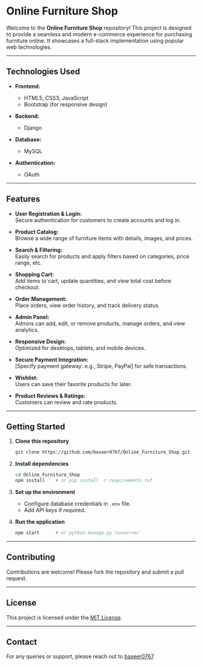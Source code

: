 # Online Furniture Shop

Welcome to the **Online Furniture Shop** repository! This project is designed to provide a seamless and modern e-commerce experience for purchasing furniture online. It showcases a full-stack implementation using popular web technologies.

---

## Technologies Used

- **Frontend:**  
  - HTML5, CSS3, JavaScript  
  - Bootstrap (for responsive design)

- **Backend:**  
  - Django

- **Database:**  
  - MySQL 

- **Authentication:**  
  - OAuth

---

## Features

- **User Registration & Login:**  
  Secure authentication for customers to create accounts and log in.

- **Product Catalog:**  
  Browse a wide range of furniture items with details, images, and prices.

- **Search & Filtering:**  
  Easily search for products and apply filters based on categories, price range, etc.

- **Shopping Cart:**  
  Add items to cart, update quantities, and view total cost before checkout.

- **Order Management:**  
  Place orders, view order history, and track delivery status.

- **Admin Panel:**  
  Admins can add, edit, or remove products, manage orders, and view analytics.

- **Responsive Design:**  
  Optimized for desktops, tablets, and mobile devices.

- **Secure Payment Integration:**  
  [Specify payment gateway: e.g., Stripe, PayPal] for safe transactions.

- **Wishlist:**  
  Users can save their favorite products for later.

- **Product Reviews & Ratings:**  
  Customers can review and rate products.

---

## Getting Started

1. **Clone this repository**
   ```bash
   git clone https://github.com/baseer0767/Online_Furniture_Shop.git
   ```
2. **Install dependencies**
   ```bash
   cd Online_Furniture_Shop
   npm install    # or pip install -r requirements.txt
   ```
3. **Set up the environment**
   - Configure database credentials in `.env` file.
   - Add API keys if required.

4. **Run the application**
   ```bash
   npm start      # or python manage.py runserver
   ```

---

## Contributing

Contributions are welcome! Please fork the repository and submit a pull request.

---

## License

This project is licensed under the [MIT License](LICENSE).

---

## Contact

For any queries or support, please reach out to [baseer0767](https://github.com/baseer0767).

